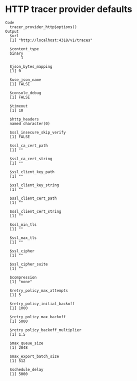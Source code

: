 # HTTP tracer provider defaults

    Code
      tracer_provider_http$options()
    Output
      $url
      [1] "http://localhost:4318/v1/traces"
      
      $content_type
      binary 
           1 
      
      $json_bytes_mapping
      [1] 0
      
      $use_json_name
      [1] FALSE
      
      $console_debug
      [1] FALSE
      
      $timeout
      [1] 10
      
      $http_headers
      named character(0)
      
      $ssl_insecure_skip_verify
      [1] FALSE
      
      $ssl_ca_cert_path
      [1] ""
      
      $ssl_ca_cert_string
      [1] ""
      
      $ssl_client_key_path
      [1] ""
      
      $ssl_client_key_string
      [1] ""
      
      $ssl_client_cert_path
      [1] ""
      
      $ssl_client_cert_string
      [1] ""
      
      $ssl_min_tls
      [1] ""
      
      $ssl_max_tls
      [1] ""
      
      $ssl_cipher
      [1] ""
      
      $ssl_cipher_suite
      [1] ""
      
      $compression
      [1] "none"
      
      $retry_policy_max_attempts
      [1] 5
      
      $retry_policy_initial_backoff
      [1] 1000
      
      $retry_policy_max_backoff
      [1] 5000
      
      $retry_policy_backoff_multiplier
      [1] 1.5
      
      $max_queue_size
      [1] 2048
      
      $max_export_batch_size
      [1] 512
      
      $schedule_delay
      [1] 5000
      

